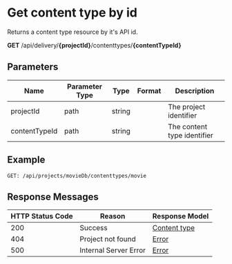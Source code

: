 # Get content type by id

Returns a content type resource by it's API id.

**GET** /api/delivery/**{projectId}**/contenttypes/**{contentTypeId}**

## Parameters

|Name|Parameter Type|Type|Format|Description|
|-|-|-|-|-|
|projectId|path|string||The project identifier|
|contentTypeId|path|string||The content type identifier|

## Example

```http
GET: /api/projects/movieDb/contenttypes/movie
```

## Response Messages

|HTTP Status Code|Reason|Response Model|
|-|-|-|
|200|Success|[Content type](/model/content-type.md)|
|404|Project not found|[Error](../model/errors.md)|
|500|Internal Server Error|[Error](../model/errors.md)|
